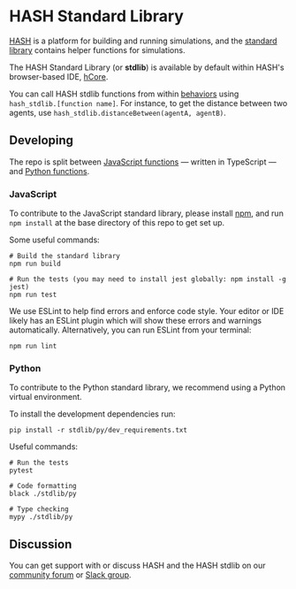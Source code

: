 # HASH Standard Library
[HASH](https://hash.ai) is a platform for building and running simulations, and the [standard library](https://docs.hash.ai/core/libraries) contains helper functions for simulations.

The HASH Standard Library (or **stdlib**) is available by default within HASH's browser-based IDE, [hCore](https://hash.ai/platform/core).

You can call HASH stdlib functions from within [behaviors](https://docs.hash.ai/core/behaviors) using `hash_stdlib.[function name]`. For instance, to get the distance between two agents, use `hash_stdlib.distanceBetween(agentA, agentB)`.

## Developing

The repo is split between [JavaScript functions](https://github.com/hashintel/stdlib/tree/master/stdlib/ts) — written in TypeScript — and [Python functions](https://github.com/hashintel/stdlib/tree/master/stdlib/py).

### JavaScript

To contribute to the JavaScript standard library, please install 
[npm](https://www.npmjs.com/get-npm), and run `npm install` at the base directory of 
this repo to get set up.

Some useful commands:
```
# Build the standard library
npm run build

# Run the tests (you may need to install jest globally: npm install -g jest)
npm run test
```

We use ESLint to help find errors and enforce code style. Your editor or IDE likely has an ESLint plugin which will show these errors and warnings automatically. Alternatively, you can run ESLint from your terminal:
```
npm run lint
```

### Python

To contribute to the Python standard library, we recommend using a Python virtual
environment.

To install the development dependencies run:
```
pip install -r stdlib/py/dev_requirements.txt
```

Useful commands:
```
# Run the tests
pytest

# Code formatting
black ./stdlib/py

# Type checking
mypy ./stdlib/py
```


## Discussion
You can get support with or discuss HASH and the HASH stdlib on our [community forum](https://community.hash.ai/) or [Slack group](https://hash.ai/slack).
